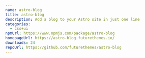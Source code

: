 ```yaml
---
name: astro-blog
title: astro-blog
description: Add a blog to your Astro site in just one line
categories:
  - css+ui
npmUrl: https://www.npmjs.com/package/astro-blog
homepageUrl: https://astro-blog.futurethemes.io/
downloads: 24
repoUrl: https://github.com/futurethemes/astro-blog
---
```

